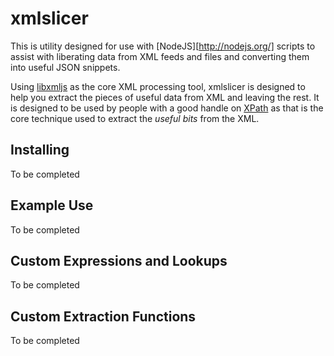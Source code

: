 # xmlslicer

This is utility designed for use with [NodeJS][http://nodejs.org/] scripts to assist with liberating data from XML feeds and files and converting them into useful JSON snippets.

Using [libxmljs](https://github.com/polotek/libxmljs) as the core XML processing tool, xmlslicer is designed to help you extract the pieces of useful data from XML and leaving the rest.  It is designed to be used by people with a good handle on [XPath](http://www.w3.org/TR/xpath/) as that is the core technique used to extract the _useful bits_ from the XML.

## Installing

To be completed

## Example Use

To be completed

## Custom Expressions and Lookups

To be completed

## Custom Extraction Functions

To be completed